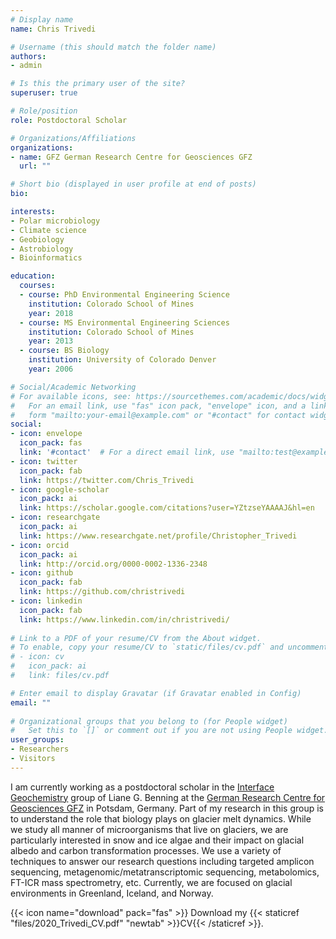 ```yaml
---
# Display name
name: Chris Trivedi

# Username (this should match the folder name)
authors:
- admin

# Is this the primary user of the site?
superuser: true

# Role/position
role: Postdoctoral Scholar

# Organizations/Affiliations
organizations:
- name: GFZ German Research Centre for Geosciences GFZ
  url: ""

# Short bio (displayed in user profile at end of posts)
bio:

interests:
- Polar microbiology 
- Climate science
- Geobiology
- Astrobiology
- Bioinformatics

education:
  courses:
  - course: PhD Environmental Engineering Science
    institution: Colorado School of Mines
    year: 2018
  - course: MS Environmental Engineering Sciences
    institution: Colorado School of Mines
    year: 2013
  - course: BS Biology
    institution: University of Colorado Denver
    year: 2006

# Social/Academic Networking
# For available icons, see: https://sourcethemes.com/academic/docs/widgets/#icons
#   For an email link, use "fas" icon pack, "envelope" icon, and a link in the
#   form "mailto:your-email@example.com" or "#contact" for contact widget.
social:
- icon: envelope
  icon_pack: fas
  link: '#contact'  # For a direct email link, use "mailto:test@example.org".
- icon: twitter
  icon_pack: fab
  link: https://twitter.com/Chris_Trivedi
- icon: google-scholar
  icon_pack: ai
  link: https://scholar.google.com/citations?user=YZtzseYAAAAJ&hl=en
- icon: researchgate
  icon_pack: ai
  link: https://www.researchgate.net/profile/Christopher_Trivedi  
- icon: orcid
  icon_pack: ai
  link: http://orcid.org/0000-0002-1336-2348
- icon: github
  icon_pack: fab
  link: https://github.com/christrivedi
- icon: linkedin
  icon_pack: fab
  link: https://www.linkedin.com/in/christrivedi/
  
# Link to a PDF of your resume/CV from the About widget.
# To enable, copy your resume/CV to `static/files/cv.pdf` and uncomment the lines below.  
# - icon: cv
#   icon_pack: ai
#   link: files/cv.pdf

# Enter email to display Gravatar (if Gravatar enabled in Config)
email: ""
  
# Organizational groups that you belong to (for People widget)
#   Set this to `[]` or comment out if you are not using People widget.  
user_groups:
- Researchers
- Visitors
---
```


I am currently working as a postdoctoral scholar in the [Interface Geochemistry](https://www.gfz-potsdam.de/en/section/interface-geochemistry/overview/) group of Liane G. Benning at the [German Research Centre for Geosciences GFZ](https://www.gfz-potsdam.de/startseite/) in Potsdam, Germany. Part of my research in this group is to understand the role that biology plays on glacier melt dynamics. While we study all manner of microorganisms that live on glaciers, we are particularly interested in snow and ice algae and their impact on glacial albedo and carbon transformation processes. We use a variety of techniques to answer our research questions including targeted amplicon sequencing, metagenomic/metatranscriptomic sequencing, metabolomics, FT-ICR mass spectrometry, etc. Currently, we are focused on glacial environments in Greenland, Iceland, and Norway.

{{< icon name="download" pack="fas" >}} Download my {{< staticref "files/2020_Trivedi_CV.pdf" "newtab" >}}CV{{< /staticref >}}.

